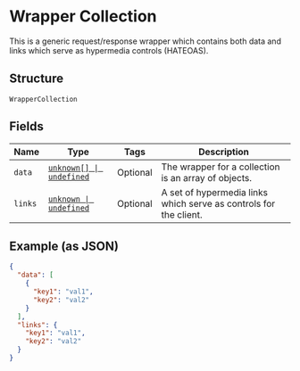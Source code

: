 
# Wrapper Collection

This is a generic request/response wrapper which contains both data and links which serve as hypermedia controls (HATEOAS).

## Structure

`WrapperCollection`

## Fields

| Name | Type | Tags | Description |
|  --- | --- | --- | --- |
| `data` | [`unknown[] \| undefined`](../../doc/models/object-enum.md) | Optional | The wrapper for a collection is an array of objects. |
| `links` | [`unknown \| undefined`](../../doc/models/object-enum.md) | Optional | A set of hypermedia links which serve as controls for the client. |

## Example (as JSON)

```json
{
  "data": [
    {
      "key1": "val1",
      "key2": "val2"
    }
  ],
  "links": {
    "key1": "val1",
    "key2": "val2"
  }
}
```

